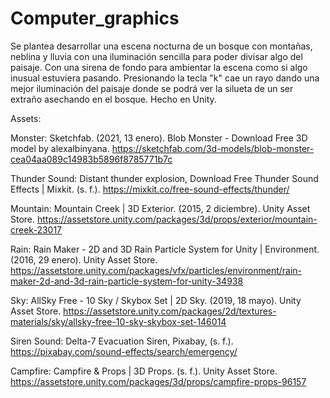 # Computer_graphics

Se plantea desarrollar una escena nocturna de un bosque con montañas, neblina y lluvia con una iluminación sencilla para poder divisar algo del paisaje. Con una sirena de fondo para ambientar la escena como si algo inusual estuviera pasando. 
Presionando la tecla "k" cae un rayo dando una mejor iluminación del paisaje donde se podrá ver la silueta de un ser extraño asechando en el bosque.
Hecho en Unity.

Assets:
 
Monster:
Sketchfab. (2021, 13 enero). Blob Monster - Download Free 3D model by alexalbinyana. https://sketchfab.com/3d-models/blob-monster-cea04aa089c14983b5896f8785771b7c

Thunder Sound:
Distant thunder explosion, Download Free Thunder Sound Effects | Mixkit. (s. f.). https://mixkit.co/free-sound-effects/thunder/

Mountain:
Mountain Creek | 3D Exterior. (2015, 2 diciembre). Unity Asset Store. https://assetstore.unity.com/packages/3d/props/exterior/mountain-creek-23017

Rain:
Rain Maker - 2D and 3D Rain Particle System for Unity | Environment. (2016, 29 enero). Unity Asset Store. https://assetstore.unity.com/packages/vfx/particles/environment/rain-maker-2d-and-3d-rain-particle-system-for-unity-34938

Sky:
AllSky Free - 10 Sky / Skybox Set | 2D Sky. (2019, 18 mayo). Unity Asset Store. https://assetstore.unity.com/packages/2d/textures-materials/sky/allsky-free-10-sky-skybox-set-146014

Siren Sound:
Delta-7 Evacuation Siren, Pixabay, (s. f.). https://pixabay.com/sound-effects/search/emergency/

Campfire:
Campfire & Props | 3D Props. (s. f.). Unity Asset Store. https://assetstore.unity.com/packages/3d/props/campfire-props-96157
